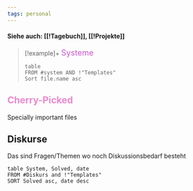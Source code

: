 ```yaml
---
tags: personal
---
```

#### Siehe auch: [[!Tagebuch]], [[!Projekte]]

>[!example]+  <font color="cc55cc" size=4px>Systeme</font>
> ```dataview
> table
> FROM #system AND !"Templates"
> Sort file.name asc
> ```
## <font color="ee88cc">Cherry-Picked</font>
Specially important files

## Diskurse
Das sind Fragen/Themen wo noch Diskussionsbedarf besteht
```dataview
table System, Solved, date
FROM #Diskurs and !"Templates"
SORT Solved asc, date desc
```